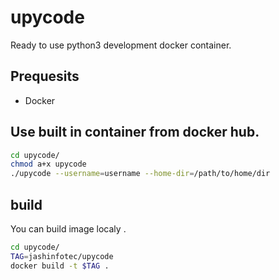 # upycode
Ready to use python3 development docker container.

## Prequesits
  - Docker

## Use built in container from docker hub.

  ```sh
  cd upycode/
  chmod a+x upycode
  ./upycode --username=username --home-dir=/path/to/home/dir
  ```

## build
  You can build image localy .
  ```sh
  cd upycode/
  TAG=jashinfotec/upycode
  docker build -t $TAG .
  ```